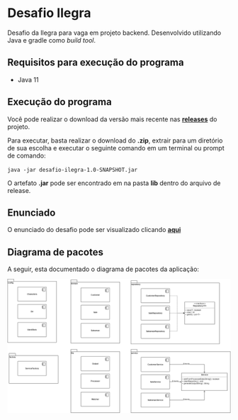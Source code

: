 # Desafio Ilegra

Desafio da Ilegra para vaga em projeto backend. Desenvolvido utilizando Java e gradle como <i>build tool</i>.

## Requisitos para execução do programa

- Java 11

## Execução do programa

Você pode realizar o download da versão mais recente nas **[releases](https://github.com/guerra08/desafio-ilegra/releases)** do projeto.

Para executar, basta realizar o download do **.zip**, extrair para um diretório de sua escolha e executar o seguinte comando em um terminal ou prompt de comando:

``java -jar desafio-ilegra-1.0-SNAPSHOT.jar``

O artefato **.jar** pode ser encontrado em na pasta **lib** dentro do arquivo de release.

## Enunciado

O enunciado do desafio pode ser visualizado clicando **[aqui](https://github.com/guerra08/desafio-ilegra/blob/dev/documents/problemDefinition.pdf)**

## Diagrama de pacotes

A seguir, esta documentado o diagrama de pacotes da aplicação:

![Diagrama de pacotes](https://raw.githubusercontent.com/guerra08/desafio-ilegra/dev/documents/package-diagram.png)
